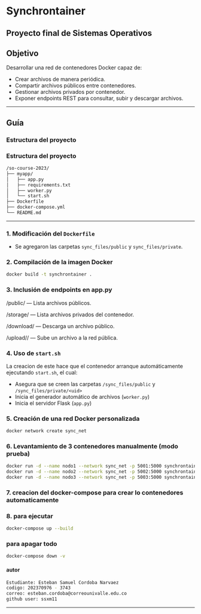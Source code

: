 # Synchrontainer

Proyecto final de Sistemas Operativos
---

## Objetivo

Desarrollar una red de contenedores Docker capaz de:

- Crear archivos de manera periódica.
- Compartir archivos públicos entre contenedores.
- Gestionar archivos privados por contenedor.
- Exponer endpoints REST para consultar, subir y descargar archivos.

---

## Guía 

### Estructura del proyecto
### Estructura del proyecto

```bash
/so-course-2023/
├── myapp/
│   ├── app.py
│   ├── requirements.txt
│   ├── worker.py
│   └── start.sh
├── Dockerfile
├── docker-compose.yml
└── README.md
```


---


### 1. Modificación del `Dockerfile`

- Se agregaron las carpetas `sync_files/public` y `sync_files/private`.

### 2. Compilación de la imagen Docker

```bash
docker build -t synchrontainer .
```

### 3.  Inclusión de endpoints en app.py

/public/ — Lista archivos públicos.

/storage/<uid> — Lista archivos privados del contenedor.

/download/<filename> — Descarga un archivo público.

/upload/<uid>/<filename> — Sube un archivo a la red pública.

### 4. Uso de `start.sh`

La creacion de este hace que el contenedor arranque automáticamente ejecutando `start.sh`, el cual:
- Asegura que se creen las carpetas `/sync_files/public` y `/sync_files/private/<uid>`
- Inicia el generador automático de archivos (`worker.py`)
- Inicia el servidor Flask (`app.py`)

### 5. Creación de una red Docker personalizada
```bash
docker network create sync_net
```
### 6. Levantamiento de 3 contenedores manualmente (modo prueba)
```bash
docker run -d --name nodo1 --network sync_net -p 5001:5000 synchrontainer
docker run -d --name nodo2 --network sync_net -p 5002:5000 synchrontainer
docker run -d --name nodo3 --network sync_net -p 5003:5000 synchrontainer
```

### 7. creacion del docker-compose para crear lo contenedores automaticamente

### 8. para ejecutar
```bash
docker-compose up --build
```

### para apagar todo
```bash
docker-compose down -v
```

#### autor
```bash
Estudiante: Esteban Samuel Cordoba Narvaez
codigo: 202370976 - 3743
correo: esteban.cordoba@correounivalle.edu.co
github user: ssxm11
```

---